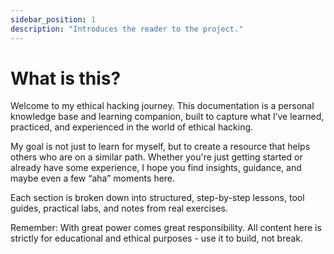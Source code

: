 ```yaml
---
sidebar_position: 1
description: "Introduces the reader to the project."
---
```


# What is this?

Welcome to my ethical hacking journey.
This documentation is a personal knowledge base and learning companion, built to capture what I’ve learned, practiced, and experienced in the world of ethical hacking.

My goal is not just to learn for myself, but to create a resource that helps others who are on a similar path.
Whether you're just getting started or already have some experience, I hope you find insights, guidance, and maybe even a few “aha” moments here.

Each section is broken down into structured, step-by-step lessons, tool guides, practical labs, and notes from real exercises.

Remember: With great power comes great responsibility.
All content here is strictly for educational and ethical purposes  -  use it to build, not break.

